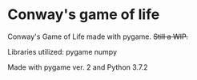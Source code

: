 # Conway's game of life

Conway's Game of Life made with pygame.
~~Still a WIP.~~

Libraries utilized:
pygame
numpy


Made with pygame ver. 2 and Python 3.7.2
